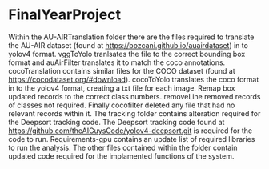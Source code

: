 # FinalYearProject
Within the AU-AIRTranslation folder there are the files required to translate the AU-AIR dataset (found at https://bozcani.github.io/auairdataset) in to yolov4 format. vggToYolo tranlsates the file to the correct bounding box format and auAirFilter translates it to match the coco annotations. cocoTranslation contains similar files for the COCO dataset (found at https://cocodataset.org/#download). cocoToYolo translates the coco format in to the yolov4 format, creating a txt file for each image. Remap box updated records to the correct class numbers. removeLine removed records of classes not required. Finally cocofilter deleted any file that had no relevant records within it. The tracking folder contains alteration required for the Deepsort tracking code. The Deepsort tracking code found at https://github.com/theAIGuysCode/yolov4-deepsort.git is required for the code to run. Requirements-gpu contains an update list of required libraries to run the analysis. The other files contained within the folder contain updated code required for the implamented functions of the system.  
